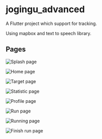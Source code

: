 # jogingu_advanced

A Flutter project which support for tracking. 

Using mapbox and text to speech library.

## Pages

![Splash page](./description/images/splash.png)

![Home page](./description/images/home.png)

![Target page](./description/images/target.png)

![Statistic page](./description/images/home.png)

![Profile page](./description/images/profile.png)

![Run page](./description/images/run.png)

![Running page](./description/images/running.png)

![Finish run page](./description/images/finish_run.png)


